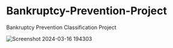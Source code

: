 # Bankruptcy-Prevention-Project

Bankruptcy Prevention Classification Project

![Screenshot 2024-03-16 194303](https://github.com/saikrishnabudi/Bankruptcy-Prevention-Project/assets/146107086/705a67de-e1ea-42d8-93d0-1af2f7968744)

